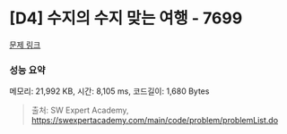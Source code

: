 # [D4] 수지의 수지 맞는 여행 - 7699 

[문제 링크](https://swexpertacademy.com/main/code/problem/problemDetail.do?contestProbId=AWqUzj0arpkDFARG) 

### 성능 요약

메모리: 21,992 KB, 시간: 8,105 ms, 코드길이: 1,680 Bytes



> 출처: SW Expert Academy, https://swexpertacademy.com/main/code/problem/problemList.do